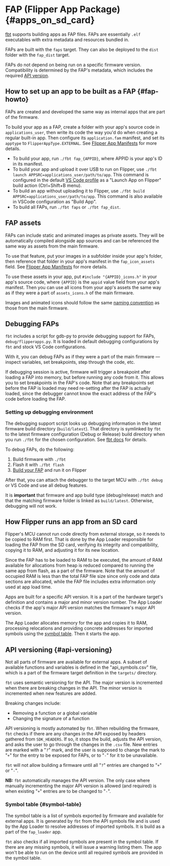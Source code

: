 # FAP (Flipper App Package) {#apps_on_sd_card}

[fbt](./fbt.md) supports building apps as FAP files. FAPs are essentially `.elf` executables with extra metadata and resources bundled in.

FAPs are built with the `faps` target. They can also be deployed to the `dist` folder with the `fap_dist` target.

FAPs do not depend on being run on a specific firmware version. Compatibility is determined by the FAP's metadata, which includes the required [API version](#api-versioning).

## How to set up an app to be built as a FAP {#fap-howto}

FAPs are created and developed the same way as internal apps that are part of the firmware.

To build your app as a FAP, create a folder with your app's source code in `applications_user`, then write its code the way you'd do when creating a regular built-in app. Then configure its `application.fam` manifest, and set its `apptype` to `FlipperAppType.EXTERNAL`. See [Flipper App Manifests](AppManifests.md) for more details.

- To build your app, run `./fbt fap_{APPID}`, where APPID is your app's ID in its manifest.
- To build your app and upload it over USB to run on Flipper, use `./fbt launch APPSRC=applications_user/path/to/app`. This command is configured in the default [VS Code profile](../.vscode/ReadMe.md) as a "Launch App on Flipper" build action (Ctrl+Shift+B menu).
- To build an app without uploading it to Flipper, use `./fbt build APPSRC=applications_user/path/to/app`. This command is also available in VSCode configuration as "Build App".
- To build all FAPs, run `./fbt faps` or `./fbt fap_dist`.

## FAP assets

FAPs can include static and animated images as private assets. They will be automatically compiled alongside app sources and can be referenced the same way as assets from the main firmware.

To use that feature, put your images in a subfolder inside your app's folder, then reference that folder in your app's manifest in the `fap_icon_assets` field. See [Flipper App Manifests](AppManifests.md) for more details.

To use these assets in your app, put `#include "{APPID}_icons.h"` in your app's source code, where `{APPID}` is the `appid` value field from your app's manifest. Then you can use all icons from your app's assets the same way as if they were a part of `assets_icons.h` of the main firmware.

Images and animated icons should follow the same [naming convention](../assets/ReadMe.md) as those from the main firmware.

## Debugging FAPs

`fbt` includes a script for gdb-py to provide debugging support for FAPs, `debug/flipperapps.py`. It is loaded in default debugging configurations by `fbt` and stock VS Code configurations.

With it, you can debug FAPs as if they were a part of the main firmware — inspect variables, set breakpoints, step through the code, etc.

If debugging session is active, firmware will trigger a breakpoint after loading a FAP into memory, but before running any code from it. This allows you to set breakpoints in the FAP's code. Note that any breakpoints set before the FAP is loaded may need re-setting after the FAP is actually loaded, since the debugger cannot know the exact address of the FAP's code before loading the FAP.

### Setting up debugging environment

The debugging support script looks up debugging information in the latest firmware build directory (`build/latest`). That directory is symlinked by `fbt` to the latest firmware configuration (Debug or Release) build directory when you run `./fbt` for the chosen configuration. See [fbt docs](fbt.md) for details.

To debug FAPs, do the following:

1. Build firmware with `./fbt`
2. Flash it with `./fbt flash`
3. [Build your FAP](#fap-howto) and run it on Flipper

After that, you can attach the debugger to the target MCU with `./fbt debug` or VS Code and use all debug features.

It is **important** that firmware and app build type (debug/release) match and that the matching firmware folder is linked as `build/latest`. Otherwise, debugging will not work.

## How Flipper runs an app from an SD card

Flipper's MCU cannot run code directly from external storage, so it needs to be copied to RAM first. That is done by the App Loader responsible for loading the FAP from the SD card, verifying its integrity and compatibility, copying it to RAM, and adjusting it for its new location.

Since the FAP has to be loaded to RAM to be executed, the amount of RAM available for allocations from heap is reduced compared to running the same app from flash, as a part of the firmware. Note that the amount of occupied RAM is less than the total FAP file size since only code and data sections are allocated, while the FAP file includes extra information only used at app load time.

Apps are built for a specific API version. It is a part of the hardware target's definition and contains a major and minor version number. The App Loader checks if the app's major API version matches the firmware's major API version.

The App Loader allocates memory for the app and copies it to RAM, processing relocations and providing concrete addresses for imported symbols using the [symbol table](#symbol-table). Then it starts the app.

## API versioning {#api-versioning}

Not all parts of firmware are available for external apps. A subset of available functions and variables is defined in the "api_symbols.csv" file, which is a part of the firmware target definition in the `targets/` directory.

`fbt` uses semantic versioning for the API. The major version is incremented when there are breaking changes in the API. The minor version is incremented when new features are added.

Breaking changes include:

- Removing a function or a global variable
- Changing the signature of a function

API versioning is mostly automated by `fbt`. When rebuilding the firmware, `fbt` checks if there are any changes in the API exposed by headers gathered from `SDK_HEADERS`. If so, it stops the build, adjusts the API version, and asks the user to go through the changes in the `.csv` file. New entries are marked with a "`?`" mark, and the user is supposed to change the mark to "`+`" for the entry to be exposed for FAPs, or to "`-`" for it to be unavailable.

`fbt` will not allow building a firmware until all "`?`" entries are changed to "`+`" or "`-`".

**NB:** `fbt` automatically manages the API version. The only case where manually incrementing the major API version is allowed (and required) is when existing "`+`" entries are to be changed to "`-`".

### Symbol table {#symbol-table}

The symbol table is a list of symbols exported by firmware and available for external apps. It is generated by `fbt` from the API symbols file and is used by the App Loader to resolve addresses of imported symbols. It is build as a part of the `fap_loader` app.

`fbt` also checks if all imported symbols are present in the symbol table. If there are any missing symbols, it will issue a warning listing them. The app won't be able to run on the device until all required symbols are provided in the symbol table.
